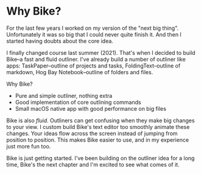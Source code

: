 # Why Bike?

For the last few years I worked on my version of the "next big thing". Unfortunately it was so big that I could never quite finish it. And then I started having doubts about the core idea.

I finally changed course last summer (2021). That's when I decided to build Bike–a fast and fluid outliner. I've already build a number of outliner like apps: TaskPaper–outline of projects and tasks, FoldingText–outline of markdown, Hog Bay Notebook–outline of folders and files.

Why Bike?

* Pure and simple outliner, nothing extra
* Good implementation of core outlining commands
* Small macOS native app with good performance on big files

Bike is also _fluid_. Outliners can get confusing when they make big changes to your view. I custom build Bike's text editor too smoothly animate these changes. Your ideas flow across the screen instead of jumping from position to position. This makes Bike easier to use, and in my experience just more fun too.

Bike is just getting started. I've been building on the outliner idea for a long time, Bike's the next chapter and I'm excited to see what comes of it.
